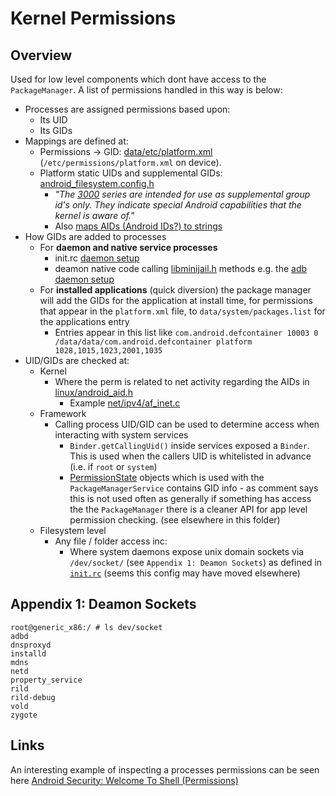 # Kernel Permissions

## Overview

Used for low level components which dont have access to the `PackageManager`. A list of permissions handled in this way is below:

- Processes are assigned permissions based upon:
  - Its UID
  - Its GIDs
- Mappings are defined at:
   - Permissions -> GID: [data/etc/platform.xml](https://android.googlesource.com/platform/frameworks/base/+/master/data/etc/platform.xml) (`/etc/permissions/platform.xml` on device).
   - Platform static UIDs and supplemental GIDs: [android_filesystem.config.h](https://android.googlesource.com/platform/system/core/+/master/include/private/android_filesystem_config.h)
     - _"The [3000](https://android.googlesource.com/platform/system/core/+/master/include/private/android_filesystem_config.h#109) series are intended for use as supplemental group id's only. They indicate special Android capabilities that the kernel is aware of."_
     - Also [maps AIDs (Android IDs?) to strings](https://android.googlesource.com/platform/system/core/+/master/include/private/android_filesystem_config.h#154)
- How GIDs are added to processes
  - For **daemon and native service processes**
    - init.rc [daemon setup](https://android.googlesource.com/platform/system/core/+/master/rootdir/init.rc#618)
    - deamon native code calling [libminijail.h](https://android.googlesource.com/platform/external/minijail/+/master/libminijail.h#44) methods e.g. the [adb daemon setup](http://androidxref.com/7.0.0_r1/xref/system/core/adb/daemon/main.cpp#113)
  - For **installed applications** (quick diversion) the package manager will add the GIDs for the application at install time, for permissions that appear in the `platform.xml` file, to `data/system/packages.list` for the applications entry
    - Entries appear in this list like `com.android.defcontainer 10003 0 /data/data/com.android.defcontainer platform 1028,1015,1023,2001,1035` 
- UID/GIDs are checked at:
  - Kernel
    - Where the perm is related to net activity regarding the AIDs in [linux/android_aid.h](https://android.googlesource.com/kernel/common/+/android-3.18/include/linux/android_aid.h) 
      - Example [net/ipv4/af_inet.c](https://android.googlesource.com/kernel/common/+/android-3.4/net/ipv4/af_inet.c#127) 
  - Framework
    - Calling process UID/GID can be used to determine access when interacting with system services
      - `Binder.getCallingUid()` inside services exposed a `Binder`. This is used when the callers UID is whitelisted in advance (i.e. if `root` or `system`)  
      - [PermissionState](https://github.com/android/platform_frameworks_base/blob/master/services/core/java/com/android/server/pm/PermissionsState.java#L434) objects which is used with the `PackageManagerService` contains GID info - as comment says this is not used often as generally if something has access the the `PackageManager` there is a cleaner API for app level permission checking. (see elsewhere in this folder) 
  - Filesystem level
    - Any file / folder access inc:
      - Where system daemons expose unix domain sockets via `/dev/socket/` (see `Appendix 1: Deamon Sockets`) as defined in [`init.rc`](https://android.googlesource.com/platform/system/core/+/master/rootdir/init.rc#617) (seems this config may have moved elsewhere)
  

## Appendix 1: Deamon Sockets
    
```
root@generic_x86:/ # ls dev/socket
adbd
dnsproxyd
installd
mdns
netd
property_service
rild
rild-debug
vold
zygote
```
  
## Links

An interesting example of inspecting a processes permissions can be seen here [Android Security: Welcome To Shell (Permissions)](http://doridori.github.io/Android-Security-welcome-to-shell/)

